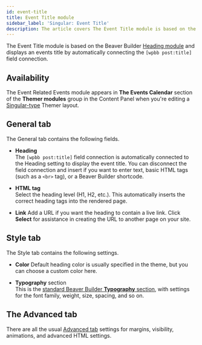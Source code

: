 ```yaml
---
id: event-title
title: Event Title module
sidebar_label: 'Singular: Event Title'
description: The article covers The Event Title module is based on the Beaver Builder Heading module and displays an events title using the post_title field connection.
---
```


The Event Title module is based on the Beaver Builder [Heading module](/beaver-builder/layouts/modules/heading) and displays an events title by automatically connecting the `[wpbb post:title]` field connection.

## Availability

The Event Related Events module appears in **The Events Calendar** section of the **Themer modules** group in the Content Panel when you're editing a [Singular-type](../../../layout-types-modules/singular-layout-type/themer-singular-layout-type.md) Themer layout.

## General tab

The General tab contains the following fields.

* **Heading**  
The `[wpbb post:title]` field connection is automatically connected to the Heading setting to display the event title. You can disconnect the field connection and insert if you want to enter text, basic HTML tags (such as a `<br>` tag), or a Beaver Builder shortcode.

* **HTML tag**  
Select the heading level (H1, H2, etc.). This automatically inserts the
correct heading tags into the rendered page.

* **Link**
Add a URL if you want the heading to contain a live link. Click **Select** for
assistance in creating the URL to another page on your site.

## Style tab

The Style tab contains the following settings.

* **Color**
Default heading color is usually specified in the theme, but you can choose a
custom color here.

* **Typography** section  
This is the [standard Beaver Builder **Typography** section](/beaver-builder/styles/typography/typography.md), with settings for the font family, weight, size, spacing, and so on.

## The Advanced tab

There are all the usual [Advanced tab](/beaver-builder/layouts/advanced-tab) settings for margins, visibility, animations, and advanced HTML settings.




